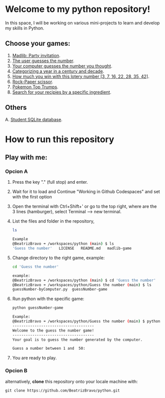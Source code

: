 <br>
<br>

# Welcome to my **python** repository!
In this space, I will be working on various mini-projects to learn and develop my skills in Python. 


## Choose your games:
1. [Madlib: Party invitation](https://github.com/BeatrizBravo/python/blob/main/Projects/madlib-game/madlib.py).&nbsp;<br />
2. [The user guesses the number](https://github.com/BeatrizBravo/python/blob/main/Projects/Guess%20the%20number/guessNumber-game).&nbsp;<br />
3. [Your computer guesses the number you thought](https://github.com/BeatrizBravo/python/blob/main/Projects/Guess%20the%20number/guessNumber-byComputer.py).&nbsp;<br />
4. [Categorizing a year in a century and decade](https://github.com/BeatrizBravo/python/blob/main/Projects/CFG%20ejercicios/Session3-3.py).&nbsp;<br />
5. [How much you win with this lotery number [3, 7, 16, 22, 28, 35, 42]](https://github.com/BeatrizBravo/python/blob/main/Projects/CFG%20ejercicios/Session4.py).&nbsp;<br />
6. [Rock-Paper scissor](https://github.com/BeatrizBravo/python/blob/main/Projects/r_p_s/rock-paper-scissor.py).&nbsp;<br />
7. [Pokemon Top Trumps](https://github.com/BeatrizBravo/python/blob/main/Projects/CFG%20ejercicios/Projects/pokemon.py).&nbsp;<br />
8. [Search for your recipies by a specific ingredient](https://github.com/BeatrizBravo/python/blob/main/Projects/CFG%20ejercicios/Projects/recipies.py).&nbsp;<br />


## Others
A. [Student SQLite database](https://github.com/BeatrizBravo/python/blob/main/Projects/SQLite/database.py).&nbsp;<br />
# How to run this repository
## Play with me:
### Opcion A
1. Press the key "." (full stop) and enter. 
2. Wait for it to load and Continue "Working in Github Codespaces" and set with the first option
3. Open the terminal with Ctrl+Shift+' or go to the top right, where are the 3 lines (hamburger), select Terminal -->  new terminal.
4. List the files and folder in the repository,
    ```bash
    ls
    ```
    ```bash
    Example
    @BeatrizBravo ➜ /workspaces/python (main) $ ls
    'Guess the number'   LICENSE   README.md   madlib-game
    ```
5. Change directory to the right game, example:
    ```bash
    cd 'Guess the number'
    ```
    ```bash
    example:
    @BeatrizBravo ➜ /workspaces/python (main) $ cd 'Guess the number'
    @BeatrizBravo ➜ /workspaces/python/Guess the number (main) $ ls
    guessNumber-byComputer.py  guessNumber-game
    ```
6. Run python with the specific game:
    ```bash
    python guessNumber-game
    ```
   
    ```bash
    Example:
    @BeatrizBravo ➜ /workspaces/python/Guess the number (main) $ python guessNumber-game
    -------------------------------------
    Welcome to the guess the number game!
    -------------------------------------
    Your goal is to guess the number generated by the computer.
   
    Guess a number between 1 and  50: 
    ```

7. You are ready to play.

### Opcion B
alternatively, **clone** this repository onto your locale machine with:
```commandline
git clone https://github.com/BeatrizBravo/python.git
```

    

